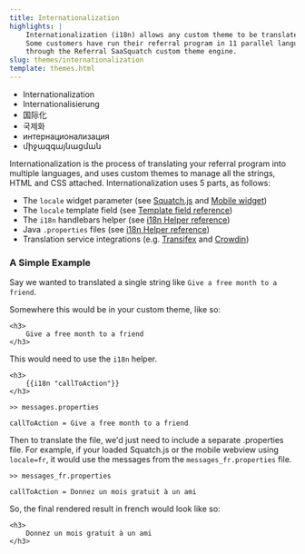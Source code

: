 ```yaml
---
title: Internationalization
highlights: |
    Internationalization (i18n) allows any custom theme to be translated into any number of languages.
    Some customers have run their referral program in 11 parallel languages, all managed
    through the Referral SaaSquatch custom theme engine.
slug: themes/internationalization
template: themes.html
---
```


 - Internationalization
 - Internationalisierung
 - 国际化
 - 국제화
 - интернационализация
 - միջազգայնացման

Internationalization is the process of translating your referral program into multiple languages,
and uses custom themes to manage all the strings, HTML and CSS attached. Internationalization uses 5 parts, as follows:

 - The `locale` widget parameter (see [Squatch.js](/squatchjs) and [Mobile widget](/mobile/widget))
 - The `locale` template field (see [Template field reference](/themes/fields))
 - The `i18n` handlebars helper (see [i18n Helper reference](/themes/i18n-helper))
 - Java `.properties` files (see [i18n Helper reference](/themes/i18n-helper))
 - Translation service integrations (e.g. [Transifex](/themes/integrations/transifex) and [Crowdin](/themes/integrations/crowdin))


### A Simple Example

Say we wanted to translated a single string like `Give a free month to a friend`.

Somewhere this would be in your custom theme, like so:

```
<h3>
    Give a free month to a friend
</h3>
```

This would need to use the `i18n` helper.

```
<h3>
    {{i18n "callToAction"}}
</h3>
```

```nohighlight
>> messages.properties

callToAction = Give a free month to a friend
```

Then to translate the file, we'd just need to include a separate .properties file.
For example, if your loaded Squatch.js or the mobile webview using `locale=fr`,
it would use the messages from the `messages_fr.properties` file.

```nohighlight
>> messages_fr.properties

callToAction = Donnez un mois gratuit à un ami
```

So, the final rendered result in french would look like so:

```
<h3>
    Donnez un mois gratuit à un ami
</h3>
```